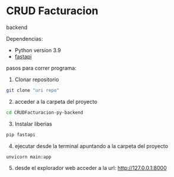 # CRUD Facturacion
backend

Dependencias:

- Python version 3.9
- [fastapi]

pasos para correr programa:

1. Clonar repositorio
```bash 
git clone "uri repo" 
```
2. acceder a la carpeta del proyecto
```bash
cd CRUDFacturacion-py-backend
```
3. Instalar liberias
```bash
pip fastapi
```
4. ejecutar desde la terminal apuntando a la carpeta del proyecto 
```bash
unvicorn main:app
 ```
5. desde el explorador web acceder a la url: <http://127.0.0.1:8000>

[fastapi]:https://fastapi.tiangolo.com/
